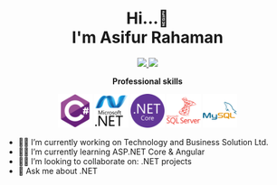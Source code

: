 <h1 align="center">Hi...👋
 </br>
 I'm Asifur Rahaman 
</h1>


<p align="center">
 <a href="https://linkedin.com/in/asiiifur/" target="_blank">
  <img src="https://img.icons8.com/fluent/60/000000/linkedin.png" />
 </a>
  <a href="https://www.facebook.com/asiiifur/" target="_blank">
  <img src="https://img.icons8.com/fluent/60/00000/facebook.png" />
 </a>
</p>


<p align="center"> 
 <strong>
  Professional skills
  </strong>
</p>

<p align="center"> 
  <img src="https://raw.githubusercontent.com/devicons/devicon/master/icons/csharp/csharp-original.svg" alt="csharp" width="60" height="60" />
  <img src="https://github.com/devicons/devicon/blob/master/icons/dot-net/dot-net-original-wordmark.svg" alt="dotnet" width="60" height="60" />
  <img src="https://raw.githubusercontent.com/devicons/devicon/master/icons/dotnetcore/dotnetcore-original.svg" alt="dotnetCore" width="60" height="60" />
  <img src="https://github.com/devicons/devicon/blob/master/icons/microsoftsqlserver/microsoftsqlserver-plain-wordmark.svg" alt="MSSQL" width="60" height="60" />
    <img src="https://github.com/devicons/devicon/blob/master/icons/mysql/mysql-original-wordmark.svg" alt="MySQL" width="60" height="60" />

</p>

- 🦸🏻 I’m currently working on Technology and Business Solution Ltd.                                                          
- 🦸🏻 I’m currently learning ASP.NET Core & Angular
- 🦸🏻 I’m looking to collaborate on: .NET projects
- 💬 Ask me about .NET

</br>







